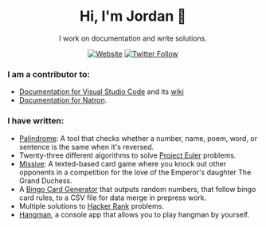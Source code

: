 <div align="center">
  
  <h1> Hi, I'm Jordan 👋 </h1>
  
  I work on documentation and write solutions.
  
  [![Website](https://img.shields.io/website?label=Website&style=for-the-badge&url=http://www.jordansola.com)](http://www.jordansola.com)
  [![Twitter Follow](https://img.shields.io/twitter/follow/NadrojAlos?color=1DA1F2&logo=twitter&style=for-the-badge)](https://twitter.com/intent/follow?original_referer=https%3A%2F%2Fgithub.com%2Ffmbnicola&screen_name=NadrojAlos)
  
</div>

### I am a contributor to:

- [Documentation for Visual Studio Code](https://github.com/microsoft/vscode-docs) and its [wiki](https://github.com/microsoft/vscode-wiki)
- [Documentation for Natron](https://github.com/NatronGitHub/Natron).

### I have written:

- [Palindrome](https://github.com/josola/palindrome): A tool that checks whether a number, name, poem, word, or sentence is the same when it's reversed.
- Twenty-three different algorithms to solve [Project Euler](https://github.com/josola/project-euler) problems.
- [Missive](https://github.com/josola/missive): A texted-based card game where you knock out other opponents in a competition for the love of the Emperor's daughter The Grand Duchess.
- A [Bingo Card Generator](https://github.com/josola/bingo-card-generator) that outputs random numbers, that follow bingo card rules, to a CSV file for data merge in prepress work.
- Multiple solutions to [Hacker Rank](https://github.com/josola/HackerRank-Solutions) problems.
- [Hangman](https://github.com/josola/Hangman), a console app that allows you to play hangman by yourself.
